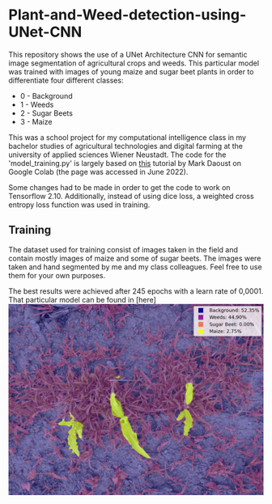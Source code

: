 # Plant-and-Weed-detection-using-UNet-CNN

This repository shows the use of a UNet Architecture CNN for semantic image segmentation of agricultural crops and weeds.
This particular model was trained with images of young maize and sugar beet plants in order to differentiate four different classes:
- 0 - Background
- 1 - Weeds
- 2 - Sugar Beets
- 3 - Maize

This was a school project for my computational intelligence class in my bachelor studies of agricultural technologies and digital farming at the university of applied sciences Wiener Neustadt.
The code for the 'model_training.py' is largely based on [this](https://colab.research.google.com/github/MarkDaoust/models/blob/segmentation_blogpost/samples/outreach/blogs/segmentation_blogpost/image_segmentation.ipynb#scrollTo=7Plun_k1dAML) tutorial by Mark Daoust on Google Colab (the page was accessed in June 2022).

Some changes had to be made in order to get the code to work on Tensorflow 2.10.
Additionally, instead of using dice loss, a weighted cross entropy loss function was used in training.

## Training

The dataset used for training consist of images taken in the field and contain mostly images of maize and some of sugar beets.
The images were taken and hand segmented by me and my class colleagues. Feel free to use them for your own purposes.

The best results were achieved after 245 epochs with a learn rate of 0,0001. That particular model can be found in [here]  
![result of best model](/results/full_image_test2.png)
